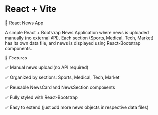 # React + Vite

📰 React News App

A simple React + Bootstrap News Application where news is uploaded manually (no external API).
Each section (Sports, Medical, Tech, Market) has its own data file, and news is displayed using React-Bootstrap components.

🚀 Features

✅ Manual news upload (no API required)

✅ Organized by sections: Sports, Medical, Tech, Market

✅ Reusable NewsCard and NewsSection components

✅ Fully styled with React-Bootstrap

✅ Easy to extend (just add more news objects in respective data files)
